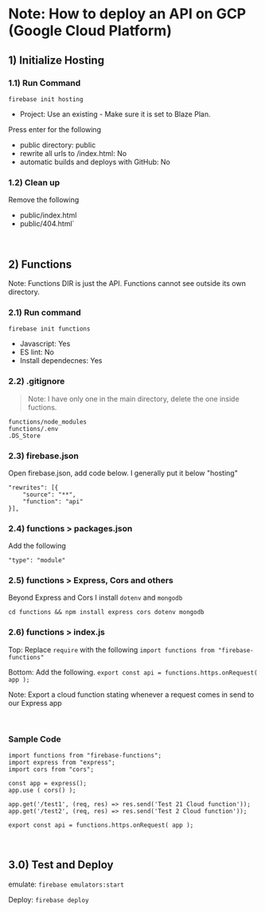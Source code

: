 # Note: How to deploy an API on GCP (Google Cloud Platform)

## 1) Initialize Hosting

### 1.1) Run Command
`firebase init hosting`
* Project: Use an existing - Make sure it is set to Blaze Plan.

Press enter for the following
* public directory: public
* rewrite all urls to /index.html: No
* automatic builds and deploys with GitHub: No

### 1.2) Clean up
Remove the following
* public/index.html 
* public/404.html`

<br>

## 2) Functions
Note: Functions DIR is just the API. Functions cannot see outside its own directory.

### 2.1) Run command
`firebase init functions`
* Javascript: Yes
* ES lint: No
* Install dependecnes: Yes

### 2.2) .gitignore
> Note: I have only one in the main directory, delete the one inside fuctions.

```
functions/node_modules
functions/.env
.DS_Store
```

### 2.3) firebase.json

Open firebase.json, add code below. I generally put it below "hosting"
```
"rewrites": [{
    "source": "**",
    "function": "api"
}],
```

### 2.4) functions > packages.json

Add the following

`"type": "module"`

### 2.5) functions > Express, Cors and others
Beyond Express and Cors I install `dotenv` and `mongodb`

`cd functions && npm install express cors dotenv mongodb`



### 2.6) functions > index.js
Top: Replace `require` with the following
`import functions from "firebase-functions"`

Bottom: Add the following.
`export const api = functions.https.onRequest( app );`

Note: Export a cloud function stating whenever a request comes in send to our Express app

<br>

### Sample Code
```
import functions from "firebase-functions";
import express from "express";
import cors from "cors";

const app = express();
app.use ( cors() );

app.get('/test1', (req, res) => res.send('Test 21 Cloud function'));
app.get('/test2', (req, res) => res.send('Test 2 Cloud function'));

export const api = functions.https.onRequest( app );

```

<br>

## 3.0) Test and Deploy
emulate: `firebase emulators:start`

Deploy: `firebase deploy`
